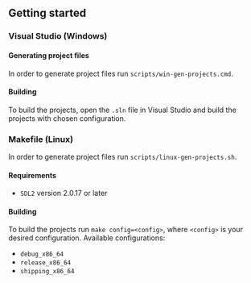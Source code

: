 ## Getting started

### Visual Studio (Windows)
#### Generating project files
In order to generate project files run `scripts/win-gen-projects.cmd`.
#### Building
To build the projects, open the `.sln` file in Visual Studio and build the projects with chosen configuration.


### Makefile (Linux)
In order to generate project files run `scripts/linux-gen-projects.sh`.
#### Requirements
- `SDL2` version 2.0.17 or later

#### Building
To build the projects run `make config=<config>`, where `<config>` is your desired configuration. Available configurations:
- `debug_x86_64`
- `release_x86_64`
- `shipping_x86_64`